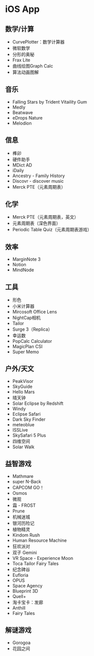 # iOS App

## 数学/计算

- CurvePlotter：数学计算器
- 微软数学
- 分形的奥秘
- Frax Lite
- 曲线绘图Graph Calc
- 算法动画图解

## 音乐

- Falling Stars by Trident Vitaility Gum
- Medly
- Beatwave
- eDrops Nature
- Melodion

## 信息

- 榫卯
- 硬件助手
- MDict AD
- iDaily
- Ancestry - Family History
- Discovr - discover music
- Merck PTE（元素周期表）

## 化学
- Merck PTE（元素周期表，英文）
- 元素周期表（深色界面）
- Periodic Table Quiz（元素周期表游戏）

## 效率

- MarginNote 3
- Notion
- MindNode

## 工具

- 形色
- 小米计算器
- Mircosoft Office Lens
- NightCap相机
- Tailor
- Surge 3（Replica）
- 幸运数
- PopCalc Calculator
- MagicPlan CSI
- Super Memo

## 户外/天文

- PeakVisor
- SkyGuide
- Hello Mars
- 晴天钟
- Solar Eclipse by Redshift
- Windy
- Eclipse Safari
- Dark Sky Finder
- meteoblue
- ISSLive
- SkySafari 5 Plus
- 四维空间
- Solar Walk



## 益智游戏

- Mathmare
- super N-Back
- CAPCOM GO！
- Osmos
- 微观
- 霜 - FROST
- Prune
- 机械迷城
- 银河历险记
- 植物精灵
- Kindom Rush
- Human Resource Machine
- 狂欢派对
- 双子 Gemini
- VR Space - Experience Moon
- Toca Tailor Fairy Tales
- 纪念碑谷
- Eufloria
- OPUS
- Space Agency
- Blueprint 3D
- Quell+
- 淘卡宝卡：发廊
- Anthill
- Fairy Tales

## 解谜游戏

- Gorogoa
- 花园之间

